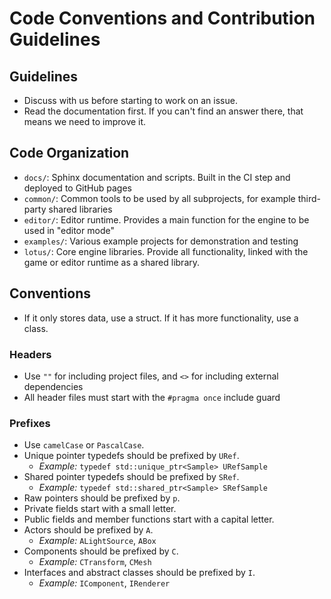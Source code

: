 # Code Conventions and Contribution Guidelines

## Guidelines

- Discuss with us before starting to work on an issue.
- Read the documentation first. If you can't find an answer there, that means we need to improve it.

## Code Organization

- `docs/`: Sphinx documentation and scripts. Built in the CI step and deployed to GitHub pages
- `common/`: Common tools to be used by all subprojects, for example third-party shared libraries
- `editor/`: Editor runtime. Provides a main function for the engine to be used in "editor mode"
- `examples/`: Various example projects for demonstration and testing
- `lotus/`: Core engine libraries. Provide all functionality, linked with the game or editor runtime as a shared library.

## Conventions

- If it only stores data, use a struct. If it has more functionality, use a class.

### Headers

- Use `""` for including project files, and `<>` for including external dependencies
- All header files must start with the `#pragma once` include guard

### Prefixes
- Use `camelCase` or `PascalCase`.
- Unique pointer typedefs should be prefixed by `URef`.
    - *Example:* `typedef std::unique_ptr<Sample> URefSample`
- Shared pointer typedefs should be prefixed by `SRef`.
    - *Example:* `typedef std::shared_ptr<Sample> SRefSample`
- Raw pointers should be prefixed by `p`.
- Private fields start with a small letter.
- Public fields and member functions start with a capital letter.
- Actors should be prefixed by `A`.
    - *Example:* `ALightSource`, `ABox`
- Components should be prefixed by `C`.
    - *Example:* `CTransform`, `CMesh`
- Interfaces and abstract classes should be prefixed by `I`.
    - *Example:* `IComponent`, `IRenderer`

